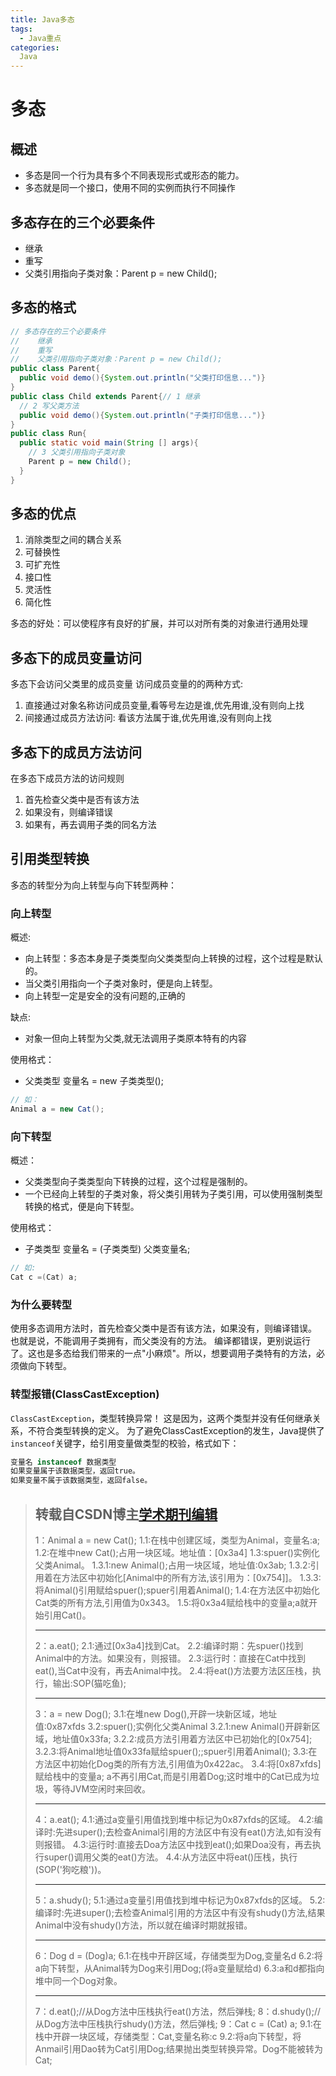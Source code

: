 ```yaml
---
title: Java多态
tags:
  - Java重点
categories:
  Java
---
```

# 多态

## 概述
- 多态是同一个行为具有多个不同表现形式或形态的能力。
- 多态就是同一个接口，使用不同的实例而执行不同操作

## 多态存在的三个必要条件
- 继承
- 重写
- 父类引用指向子类对象：Parent p = new Child();

## 多态的格式
``` Java
// 多态存在的三个必要条件
//    继承
//    重写
//    父类引用指向子类对象：Parent p = new Child();
public class Parent{
  public void demo(){System.out.println("父类打印信息...")}
}
public class Child extends Parent{// 1 继承
  // 2 写父类方法
  public void demo(){System.out.println("子类打印信息...")}
}
public class Run{
  public static void main(String [] args){
    // 3 父类引用指向子类对象
    Parent p = new Child();
  }
}
```

## 多态的优点
1. 消除类型之间的耦合关系
2. 可替换性
3. 可扩充性
4. 接口性
5. 灵活性
6. 简化性

多态的好处：可以使程序有良好的扩展，并可以对所有类的对象进行通用处理



## 多态下的成员变量访问
多态下会访问父类里的成员变量
  访问成员变量的的两种方式:
  1. 直接通过对象名称访问成员变量,看等号左边是谁,优先用谁,没有则向上找
  2. 间接通过成员方法访问: 看该方法属于谁,优先用谁,没有则向上找


## 多态下的成员方法访问
在多态下成员方法的访问规则
  1. 首先检查父类中是否有该方法
  2. 如果没有，则编译错误
  3. 如果有，再去调用子类的同名方法
 
## 引用类型转换

多态的转型分为向上转型与向下转型两种：
 
### 向上转型
概述:
- 向上转型：多态本身是子类类型向父类类型向上转换的过程，这个过程是默认的。
- 当父类引用指向一个子类对象时，便是向上转型。
- 向上转型一定是安全的没有问题的,正确的

缺点:
  - 对象一但向上转型为父类,就无法调用子类原本特有的内容

使用格式：
  - 父类类型 变量名 = new 子类类型(); 
```java
// 如：
Animal a = new Cat();
```

### 向下转型

概述：
  - 父类类型向子类类型向下转换的过程，这个过程是强制的。
  - 一个已经向上转型的子类对象，将父类引用转为子类引用，可以使用强制类型转换的格式，便是向下转型。

使用格式：
  - 子类类型 变量名 = (子类类型) 父类变量名;
```java
// 如:
Cat c =(Cat) a;
```


### 为什么要转型

使用多态调用方法时，首先检查父类中是否有该方法，如果没有，则编译错误。
也就是说，不能调用子类拥有，而父类没有的方法。
编译都错误，更别说运行了。这也是多态给我们带来的一点"小麻烦"。所以，想要调用子类特有的方法，必须做向下转型。

### 转型报错(ClassCastException)
`ClassCastException`，类型转换异常！
这是因为，这两个类型并没有任何继承关系，不符合类型转换的定义。
为了避免ClassCastException的发生，Java提供了`instanceof`关键字，给引用变量做类型的校验，格式如下：

``` Java
变量名 instanceof 数据类型
如果变量属于该数据类型，返回true。 
如果变量不属于该数据类型，返回false。
```


> ## 转载自CSDN博主[学术期刊编辑](https://blog.csdn.net/weixin_36349918/article/details/114140453)
> 1：Animal a = new Cat();
> 1.1:在栈中创建区域，类型为Animal，变量名:a;
> 1.2:在堆中new Cat();占用一块区域。地址值：[0x3a4]
> 1.3:spuer()实例化父类Animal。
> 1.3.1:new Animal();占用一块区域，地址值:0x3ab;
> 1.3.2:引用着在方法区中初始化[Animal中的所有方法,该引用为：[0x754]]。
> 1.3.3:将Animal()引用赋给spuer();spuer引用着Animal();
> 1.4:在方法区中初始化Cat类的所有方法,引用值为0x343。
> 1.5:将0x3a4赋给栈中的变量a;a就开始引用Cat()。
> ***
> 2：a.eat();
> 2.1:通过[0x3a4]找到Cat。
> 2.2:编译时期：先spuer()找到Animal中的方法。如果没有，则报错。
> 2.3:运行时：直接在Cat中找到eat(),当Cat中没有，再去Animal中找。
> 2.4:将eat()方法要方法区压栈，执行，输出:SOP(猫吃鱼);
> ***
> 3：a = new Dog();
> 3.1:在堆new Dog(),开辟一块新区域，地址值:0x87xfds
> 3.2:spuer();实例化父类Animal
> 3.2.1:new Animal()开辟新区域，地址值0x33fa;
> 3.2.2:成员方法引用着方法区中已初始化的[0x754];
> 3.2.3:将Animal地址值0x33fa赋给spuer();;spuer引用着Animal();
> 3.3:在方法区中初始化Dog类的所有方法,引用值为0x422ac。
> 3.4:将[0x87xfds]赋给栈中的变量a; a不再引用Cat,而是引用着Dog;这时堆中的Cat已成为垃圾，等待JVM空闲时来回收。
> ***
> 4：a.eat();
> 4.1:通过a变量引用值找到堆中标记为0x87xfds的区域。
> 4.2:编译时:先进super();去检查Animal引用的方法区中有没有eat()方法,如有没有则报错。
> 4.3:运行时:直接去Doa方法区中找到eat();如果Doa没有，再去执行super()调用父类的eat()方法。
> 4.4:从方法区中将eat()压栈，执行(SOP('狗吃粮'))。
> ***
> 5：a.shudy();
> 5.1:通过a变量引用值找到堆中标记为0x87xfds的区域。
> 5.2:编译时:先进super();去检查Animal引用的方法区中有没有shudy()方法,结果Animal中没有shudy()方法，所以就在编译时期就报错。
> ***
> 6：Dog d = (Dog)a;
> 6.1:在栈中开辟区域，存储类型为Dog,变量名d
> 6.2:将a向下转型，从Animal转为Dog来引用Dog;(将a变量赋给d)
> 6.3:a和d都指向堆中同一个Dog对象。
> ***
> 7：d.eat();//从Dog方法中压栈执行eat()方法，然后弹栈;
> 8：d.shudy();//从Dog方法中压栈执行shudy()方法，然后弹栈;
> 9：Cat c = (Cat) a;
> 9.1:在栈中开辟一块区域，存储类型：Cat,变量名称:c
> 9.2:将a向下转型，将Anmail引用Dao转为Cat引用Dog;结果抛出类型转换异常。Dog不能被转为Cat;
